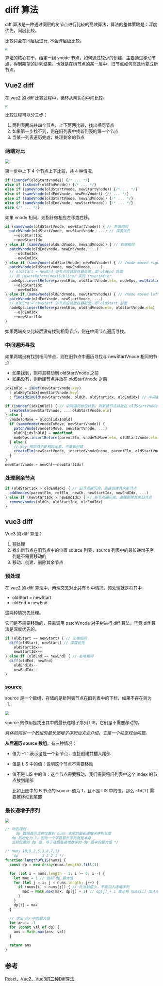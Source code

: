 # diff 算法

diff 算法是一种通过同层的树节点进行比较的高效算法，算法的整体策略是：深度优先，同层比较。

比较只会在同层级进行, 不会跨层级比较。

<img class="img-mid" src="https://static001.infoq.cn/resource/image/91/54/91e9c9519a11caa0c5bf70714383f054.png" style="zoom:50%;" />

算法的核心在于，给定一组 vnode 节点，如何通过较少的创建，主要通过移动节点，得到期望的排列结果。也就是在树节点的某一层中，旧节点如何高效地变成新节点。

## Vue2 diff

在 vue2 的 diff 比较过程中，循环从两边向中间比较。

<img class="img-mid" src="https://static001.infoq.cn/resource/image/2d/ec/2dcd6ad5cf82c65b9cfc43a27ba1e4ec.png" style="zoom:50%;" />

比较过程可以分三步：

1. 两列表两端共四个节点，上下两两比较，找出相同节点
2. 如果第一步找不到，则在旧列表中找新列表的第一个节点
2. 当某一列表遍历完成，处理剩余的节点

### 两端对比

<img class="img-mid" src="http://rt9iekfji.hn-bkt.clouddn.com/e6c9d24egy1h4h342rtspj20ct08ywes.jpg" style="zoom:90%;" />

第一步中上下 4 个节点上下比较，共 4 种情况，

```javascript
if (isUndef(oldStartVnode)) {/* ... */}
else if (isUndef(oldEndVnode)) {/* ... */}
else if (sameVnode(oldStartVnode, newStartVnode)) {/* ... */}
else if (sameVnode(oldEndVnode, newEndVnode)) {/* ... */}
else if (sameVnode(oldStartVnode, newEndVnode)) {/* ... */}
else if (sameVnode(oldEndVnode, newStartVnode)) {/* ... */}
else {/* ... */}
```

如果 vnode 相同，则指针做相应左移或右移。

```javascript
if (sameVnode(oldStartVnode, newStartVnode)) { // 左端相同
  patchVnode(oldStartVnode, newStartVnode, ...) // 深度优先
	++oldStartIdx
	++newStartIdx
} else if (sameVnode(oldEndVnode, newEndVnode)) { // 右端相同
  patchVnode(oldEndVnode, newEndVnode, ...)
	--oldEndIdx
	--newEndIdx
} else if (sameVnode(oldStartVnode, newEndVnode)) { // Vnode moved right
  patchVnode(oldStartVnode, newEndVnode, ...)
  // oldStart = newEnd 该节点应该放在最后面，即 oldEnd 后面
  // 用 insertBefore(nextSibling) 实现 insertAfter
  nodeOps.insertBefore(parentElm, oldStartVnode.elm, nodeOps.nextSibling(oldEndVnode.elm))
	++oldStartIdx
	--newEndIdx
} else if (sameVnode(oldEndVnode, newStartVnode)) { // Vnode moved left
  patchVnode(oldEndVnode, newStartVnode, ...)
  // oldEnd = newStart 该节点应该放在最前面，即 oldStart 前面
  nodeOps.insertBefore(parentElm, oldEndVnode.elm, oldStartVnode.elm)
	--oldEndIdx
	++newStartIdx
}
```



如果两端交叉比较后没有找到相同节点，则在中间节点遍历寻找。

### 中间遍历寻找

如果两端没有找到相同节点，则在旧节点中遍历寻找与 newStartVnode 相同的节点

* 如果找到，则将其移动到 oldStartVnode 之前
* 如果没有，则新建节点并放在 oldStartVnode 之前

```javascript
idxInOld = isDef(newStartVnode.key)
  ? oldKeyToIdx[newStartVnode.key]
  : findIdxInOld(newStartVnode, oldCh, oldStartIdx, oldEndIdx) // 中间遍历

if (isUndef(idxInOld)) { // 中间遍历也没找到，则新建节点并放在 oldStartVnode 之前
  createElm(newStartVnode, ... oldStartVnode.elm)
} else {
  vnodeToMove = oldCh[idxInOld]
  if (sameVnode(vnodeToMove, newStartVnode)) {
    patchVnode(vnodeToMove, newStartVnode, ...)
    oldCh[idxInOld] = undefined
    nodeOps.insertBefore(parentElm, vnodeToMove.elm, oldStartVnode.elm)
  } else {
    // key 相同但不是相同元素，也重新创建
    createElm(newStartVnode, insertedVnodeQueue, parentElm, oldStartVnode.elm, ...)
  }
}
newStartVnode = newCh[++newStartIdx]
```

### 处理剩余节点

```javascript
if (oldStartIdx > oldEndIdx) { // 旧节点遍历完，直接创建其余新节点
  addVnodes(parentElm, refElm, newCh, newStartIdx, newEndIdx, ...)
} else if (newStartIdx > newEndIdx) { // 新节点遍历完，直接删除其余旧节点
  removeVnodes(oldCh, oldStartIdx, oldEndIdx)
}
```

## vue3 diff

Vue3 的 diff 算法：

1. 预处理
2. 找出新节点在旧节点中的位置 source 列表，source 列表中的最长递增子序列是不需要移动的
3. 移动、创建、删除其余节点

### 预处理

在 vue2 的 diff 算法中，两端交叉对比共有 5 中情况，预处理就是将其中

* oldStart = newStart
* oldEnd = newEnd

这两种情况先处理。

它们是不需要移动的，只需调用 patchVnode 对子树进行 diff 算法，毕竟 diff 算法是深度优先的。

```javascript
if (oldStart == newStart) { // 左端相同
  diff(oldStart, newStart) // 深度优先
	oldStartIdx++
	newStartIdx++
} else if (oldEnd == newEnd) { // 右端相同
  diff(oldEnd, newEnd)
	oldEndIdx--
	newEndIdx--
}
```

### source

source 是一个数组，存储的是新列表节点在旧列表中的下标，如果不存在则为 -1。

<img class="img-mid" src="http://rt9iekfji.hn-bkt.clouddn.com/e6c9d24egy1h4qgt9evr8j20id08xjrr.jpg" style="zoom:80%;" />

source 的作用是找出其中的最长递增子序列 LIS，它们是不需要移动的。

*具体如何求一个数组的最长递增子序列后文会介绍，它是一个动态规划问题。*

**从后遍历 source 数组**，有三种情况：

* 值为 -1：表示这是一个新节点，直接创建并插入尾部

* 值是 LIS 中的值：说明这个节点不需要移动

* 值不是 LIS 中的值：这个节点需要移动，我们需要将旧列表中这个 index 的节点放到尾部

  比如上图中的 B 节点的 source 值为 1，且不是 LIS 中的值，那么 `old[1]` 需要被移动到尾部

### 最长递增子序列

<img class="img-mid" src="http://rt9iekfji.hn-bkt.clouddn.com/e6c9d24egy1h4txj8ewqaj20gp05l3yj.jpg" style="zoom:80%;" />



```javascript
/* 动态规划：
	 dp 数组表示当前位置到 nums 末尾的最长递增子序列长度
   dp 初始化为 1，因为一个字符最长序列就是本身
   当前位置的 dp 值，等于往后各递增数字的 dp 值中的最大值 */

/* nums 10,9,2,5,3,8,7,13
    dp           3 2 2 1 */
function lengthOfLIS(nums) {
  const dp = new Array(nums.length).fill(1)

  for (let i = nums.length - 1; i >= 0; i--) {
    let max = 1 // 当前 dp 最大值
    for (let j = i; j < nums.length; j++) {
      if (nums[i] < nums[j]) { // 比当前值小，不能加入递增序列
        max = Math.max(max, dp[j] + 1) // dp[j] + 1 表示把 nums[i] 加入序列
      }
    }
    dp[i] = max
  }

  // 求出 dp 中的最大值
  let ans = -1
  for (const val of dp) {
    ans = Math.max(ans, val)
  }

  return ans
}
```

## 参考

[React、Vue2、Vue3的三种Diff算法](https://juejin.cn/post/6919376064833667080)
